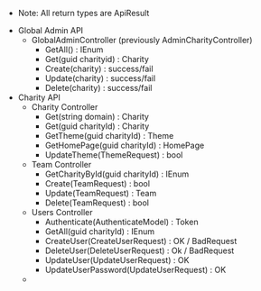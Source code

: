 * Note: All return types are ApiResult<T>

- Global Admin API
    - GlobalAdminController (previously AdminCharityController)
        - GetAll() : IEnum<Charity>
        - Get(guid charityid) : Charity
        - Create(charity) : success/fail
        - Update(charity) : success/fail
        - Delete(charity) : success/fail
- Charity API
    - Charity Controller
        - Get(string domain) : Charity
        - Get(guid charityId) : Charity
        - GetTheme(guid charityId) : Theme
        - GetHomePage(guid charityId) : HomePage
        - UpdateTheme(ThemeRequest) : bool
    - Team Controller
        - GetCharityById(guid charityId) : IEnum<Teams>
        - Create(TeamRequest) : bool
        - Update(TeamRequest) : Team
        - Delete(TeamRequest) : bool
    - Users Controller
        - Authenticate(AuthenticateModel) : Token
        - GetAll(guid charityId) : IEnum<User>
        - CreateUser(CreateUserRequest) : OK / BadRequest
        - DeleteUser(DeleteUserRequest) : Ok / BadRequest
        - UpdateUser(UpdateUserRequest) : OK
        - UpdateUserPassword(UpdateUserRequest) : OK
    - 



